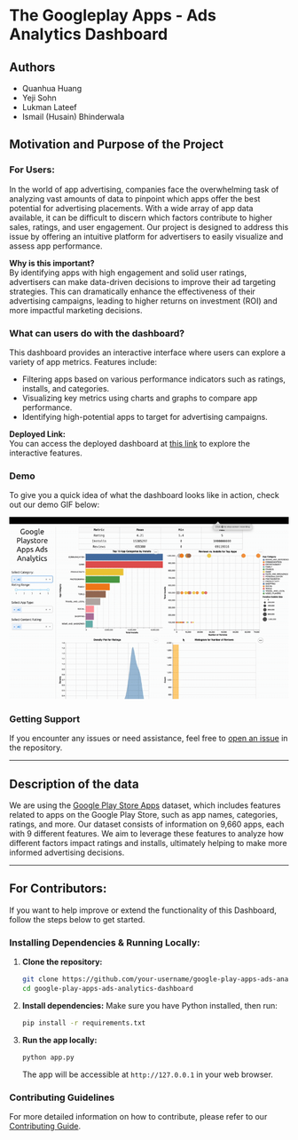 # The Googleplay Apps - Ads Analytics Dashboard

## Authors

- Quanhua Huang
- Yeji Sohn  
- Lukman Lateef
- Ismail (Husain) Bhinderwala

## Motivation and Purpose of the Project

### For Users:

In the world of app advertising, companies face the overwhelming task of analyzing vast amounts of data to pinpoint which apps offer the best potential for advertising placements. With a wide array of app data available, it can be difficult to discern which factors contribute to higher sales, ratings, and user engagement. Our project is designed to address this issue by offering an intuitive platform for advertisers to easily visualize and assess app performance.

**Why is this important?**  
By identifying apps with high engagement and solid user ratings, advertisers can make data-driven decisions to improve their ad targeting strategies. This can dramatically enhance the effectiveness of their advertising campaigns, leading to higher returns on investment (ROI) and more impactful marketing decisions.

### What can users do with the dashboard?  
This dashboard provides an interactive interface where users can explore a variety of app metrics. Features include:
- Filtering apps based on various performance indicators such as ratings, installs, and categories.
- Visualizing key metrics using charts and graphs to compare app performance.
- Identifying high-potential apps to target for advertising campaigns.

**Deployed Link:**  
You can access the deployed dashboard at [this link](https://dsci-532-2025-25-ads-analytics.onrender.com/) to explore the interactive features.

### Demo  
To give you a quick idea of what the dashboard looks like in action, check out our demo GIF below:  

![Demo of Dashboard](img/demo.gif)

### Getting Support  
If you encounter any issues or need assistance, feel free to [open an issue](https://github.com/UBC-MDS/DSCI-532_2025_25_Ads-Analytics/issues) in the repository.

---

## Description of the data
We are using the [Google Play Store Apps](https://www.kaggle.com/datasets/lava18/google-play-store-apps) dataset, which includes features related to apps on the Google Play Store, such as app names, categories, ratings, and more. Our dataset consists of information on 9,660 apps, each with 9 different features. We aim to leverage these features to analyze how different factors impact ratings and installs, ultimately helping to make more informed advertising decisions.

---

## For Contributors:

If you want to help improve or extend the functionality of this Dashboard, follow the steps below to get started.

### Installing Dependencies & Running Locally:

1. **Clone the repository:**
   ```bash
   git clone https://github.com/your-username/google-play-apps-ads-analytics-dashboard.git
   cd google-play-apps-ads-analytics-dashboard
   ```

2. **Install dependencies:**
   Make sure you have Python installed, then run:
   ```bash
   pip install -r requirements.txt
   ```

3. **Run the app locally:**
   ```bash
   python app.py
   ```

   The app will be accessible at `http://127.0.0.1` in your web browser.

### Contributing Guidelines  
For more detailed information on how to contribute, please refer to our [Contributing Guide](CONTRIBUTING.md).

